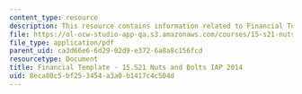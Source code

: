 ```yaml
---
content_type: resource
description: This resource contains information related to Financial Template.
file: https://ol-ocw-studio-app-qa.s3.amazonaws.com/courses/15-s21-nuts-and-bolts-of-business-plans-january-iap-2014/8eca80c5bf253454a3a0b1417c4c504d_MIT15_S21IAP14_FnclTemp13.pdf
file_type: application/pdf
parent_uid: ca3d66e6-6d29-02d9-e372-6a8a8c156fcd
resourcetype: Document
title: Financial Template - 15.S21 Nuts and Bolts IAP 2014
uid: 8eca80c5-bf25-3454-a3a0-b1417c4c504d
---
```

